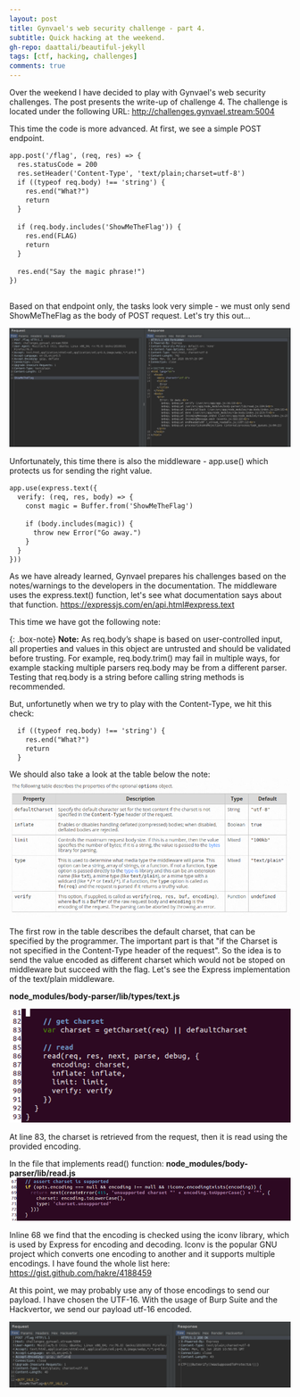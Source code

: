 ```yaml
---
layout: post
title: Gynvael's web security challenge - part 4.
subtitle: Quick hacking at the weekend.
gh-repo: daattali/beautiful-jekyll
tags: [ctf, hacking, challenges]
comments: true
---
```


Over the weekend I have decided to play with Gynvael's web security challenges. The post presents the write-up of challenge 4.
The challenge is located under the following URL:
http://challenges.gynvael.stream:5004

This time the code is more advanced. At first, we see a simple POST endpoint.

```
app.post('/flag', (req, res) => {
  res.statusCode = 200
  res.setHeader('Content-Type', 'text/plain;charset=utf-8')
  if ((typeof req.body) !== 'string') {
    res.end("What?")
    return
  }

  if (req.body.includes('ShowMeTheFlag')) {
    res.end(FLAG)
    return
  }

  res.end("Say the magic phrase!")
})


```

Based on that endpoint only, the tasks look very simple - we must only send ShowMeTheFlag as the body of POST request. Let's try this out...

![gyn_4](https://github.com/niebardzo/niebardzo.github.io/raw/master/img/2020-06-01-gyn4_1.png)

Unfortunately, this time there is also the middleware - app.use() which protects us for sending the right value.

```
app.use(express.text({
  verify: (req, res, body) => {
    const magic = Buffer.from('ShowMeTheFlag')

    if (body.includes(magic)) {
      throw new Error("Go away.")
    }
  }
}))

```

As we have already learned, Gynvael prepares his challenges based on the notes/warnings to the developers in the documentation. The middleware uses the express.text() function, let's see what documentation says about that function.
https://expressjs.com/en/api.html#express.text

This time we have got the following note:

{: .box-note}
**Note:** As req.body’s shape is based on user-controlled input, all properties and values in this object are untrusted and should be validated before trusting. For example, req.body.trim() may fail in multiple ways, for example stacking multiple parsers req.body may be from a different parser. Testing that req.body is a string before calling string methods is recommended.

But, unfortunetly when we try to play with the Content-Type, we hit this check:
```
  if ((typeof req.body) !== 'string') {
    res.end("What?")
    return
  }
```

We should also take a look at the table below the note:
![gyn_4](https://github.com/niebardzo/niebardzo.github.io/raw/master/img/2020-06-01-gyn4_2.png)

The first row in the table describes the default charset, that can be specified by the programmer. The important part is that "if the Charset is not specified in the Content-Type header of the request". So the idea is to send the value encoded as different charset which would not be stoped on middleware but succeed with the flag. Let's see the Express implementation of the text/plain middleware.

**node_modules/body-parser/lib/types/text.js**

![gyn_4](https://github.com/niebardzo/niebardzo.github.io/raw/master/img/2020-06-01-gyn4_3.png)

At line 83, the charset is retrieved from the request, then it is read using the provided encoding. 

In the file that implements read() function: **node_modules/body-parser/lib/read.js**
![gyn_4](https://github.com/niebardzo/niebardzo.github.io/raw/master/img/2020-06-01-gyn4_4.png)

Inline 68 we find that the encoding is checked using the iconv library, which is used by Express for encoding and decoding.
Iconv is the popular GNU project which converts one encoding to another and it supports multiple encodings. I have found the whole list here:
https://gist.github.com/hakre/4188459

At this point, we may probably use any of those encodings to send our payload. I have chosen the UTF-16. With the usage of Burp Suite and the Hackvertor, we send our payload utf-16 encoded.

![gyn_4](https://github.com/niebardzo/niebardzo.github.io/raw/master/img/2020-06-01-gyn4_5.png)
